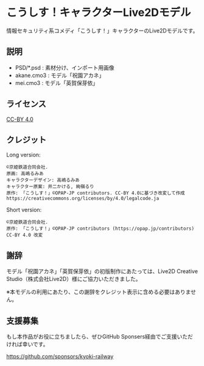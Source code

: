 # こうしす！キャラクターLive2Dモデル

情報セキュリティ系コメディ「こうしす！」キャラクターのLive2Dモデルです。

## 説明

* PSD/*.psd : 素材分け、インポート用画像
* akane.cmo3 : モデル「祝園アカネ」
* mei.cmo3 : モデル「英賀保芽依」


## ライセンス

[CC-BY 4.0](https://creativecommons.org/licenses/by/4.0/legalcode.ja)

## クレジット

Long version:
```
©京姫鉄道合同会社. 
原画: 高嶋るみあ
キャラクターデザイン: 高嶋るみあ
キャラクター原案: 井二かける, 絢嶺るり
原作: 「こうしす！」©OPAP-JP contributors. CC-BY 4.0に基づき改変して作成
https://creativecommons.org/licenses/by/4.0/legalcode.ja
```

Short version:

```
©京姫鉄道合同会社.
原作: 「こうしす！」©OPAP-JP contributors (https://opap.jp/contributors) CC-BY 4.0 改変
```




## 謝辞

モデル「祝園アカネ」「英賀保芽依」の初版制作にあたっては、Live2D Creative Studio（株式会社Live2D）様にご協力いただきました。

※本モデルの利用にあたり、この謝辞をクレジット表示に含める必要はありません。


## 支援募集

もし本作品がお役に立ちましたら、ぜひGitHub Sponsers経由でご支援いただければ幸いです。

https://github.com/sponsors/kyoki-railway